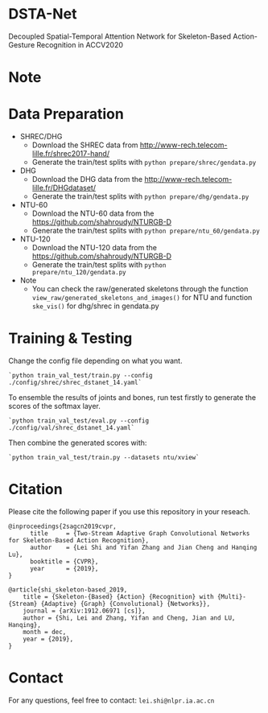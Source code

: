 # DSTA-Net
Decoupled Spatial-Temporal Attention Network for Skeleton-Based Action-Gesture Recognition in ACCV2020

# Note


# Data Preparation

 - SHREC/DHG
    - Download the SHREC data from http://www-rech.telecom-lille.fr/shrec2017-hand/
    - Generate the train/test splits with `python prepare/shrec/gendata.py`
 - DHG
    - Download the DHG data from the http://www-rech.telecom-lille.fr/DHGdataset/
    - Generate the train/test splits with `python prepare/dhg/gendata.py`
 - NTU-60
    - Download the NTU-60 data from the https://github.com/shahroudy/NTURGB-D
    - Generate the train/test splits with `python prepare/ntu_60/gendata.py`
 - NTU-120
    - Download the NTU-120 data from the https://github.com/shahroudy/NTURGB-D
    - Generate the train/test splits with `python prepare/ntu_120/gendata.py`
 - Note
    - You can check the raw/generated skeletons through the function `view_raw/generated_skeletons_and_images()` for NTU and function `ske_vis()` for dhg/shrec in gendata.py
     
# Training & Testing

Change the config file depending on what you want.

    `python train_val_test/train.py --config ./config/shrec/shrec_dstanet_14.yaml`
    
To ensemble the results of joints and bones, run test firstly to generate the scores of the softmax layer. 

    `python train_val_test/eval.py --config ./config/val/shrec_dstanet_14.yaml`

Then combine the generated scores with: 

    `python train_val_test/train.py --datasets ntu/xview`
     
# Citation
Please cite the following paper if you use this repository in your reseach.

    @inproceedings{2sagcn2019cvpr,  
          title     = {Two-Stream Adaptive Graph Convolutional Networks for Skeleton-Based Action Recognition},  
          author    = {Lei Shi and Yifan Zhang and Jian Cheng and Hanqing Lu},  
          booktitle = {CVPR},  
          year      = {2019},  
    }
    
    @article{shi_skeleton-based_2019,
        title = {Skeleton-{Based} {Action} {Recognition} with {Multi}-{Stream} {Adaptive} {Graph} {Convolutional} {Networks}},
        journal = {arXiv:1912.06971 [cs]},
        author = {Shi, Lei and Zhang, Yifan and Cheng, Jian and LU, Hanqing},
        month = dec,
        year = {2019},
	}
# Contact
For any questions, feel free to contact: `lei.shi@nlpr.ia.ac.cn`